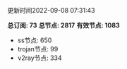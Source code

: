 更新时间2022-09-08 07:31:43

**总订阅: 73**
**总节点: 2817**
**有效节点: 1083**
- ss节点: 650
- trojan节点: 99
- v2ray节点: 334
